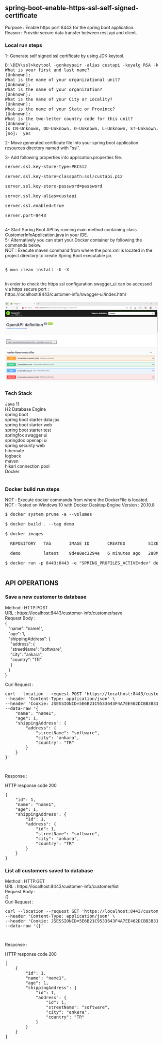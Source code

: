 ## spring-boot-enable-https-ssl-self-signed-certificate

Purpose : Enable https port 8443 for the spring boot application. <br/>
Reason : Provide secure data transfer between rest api and client.  <br/>

### Local run steps <br/>
1- Generate self signed ssl certificate by using JDK keytool. <br/>
<pre>
D:\DEV\ssl>keytool -genkeypair -alias custapi -keyalg RSA -keysize 4096 -storetype PKCS12 -keystore custapi.p12 -validity 3650 -storepass password
What is your first and last name?
[Unknown]:
What is the name of your organizational unit?
[Unknown]:
What is the name of your organization?
[Unknown]:
What is the name of your City or Locality?
[Unknown]:
What is the name of your State or Province?
[Unknown]:
What is the two-letter country code for this unit?
[Unknown]:
Is CN=Unknown, OU=Unknown, O=Unknown, L=Unknown, ST=Unknown, C=Unknown correct?
[no]:  yes
</pre>
2- Move generated certificate file into your spring boot application resources directory named with "ssl". <br/>

3- Add following properties into application.properties file. <br/>
<pre>
server.ssl.key-store-type=PKCS12 <br/>
server.ssl.key-store=classpath:ssl/custapi.p12 <br/>
server.ssl.key-store-password=password <br/>
server.ssl.key-alias=custapi <br/>
server.ssl.enabled=true <br/>
server.port=8443 <br/>
</pre>
4- Start Spring Boot API by running main method containing class CustomerInfoApplication.java in your IDE. <br/>
5- Alternatively you can start your Docker container by following the commands below. <br/>
NOT : Execute maven command from where the pom.xml is located in the project directory to create Spring Boot executable jar. <br/>
<pre> 
$ mvn clean install -U -X <br/>
</pre>

In order to check the https ssl configuration swagger_ui can be accessed via https secure port : <br/>
https://localhost:8443/customer-info/swagger-ui/index.html <br/><br/>
![https_swagger_ui](doc/https_swagger_ui.png) <br/>

### Tech Stack
Java 11 <br/>
H2 Database Engine <br/>
spring boot <br/>
spring boot starter data jpa <br/>
spring boot starter web <br/>
spring boot starter test <br/>
springfox swagger ui <br/>
springdoc openapi ui <br/>
spring security web <br/>
hibernate <br/>
logback <br/>
maven <br/>
hikari connection pool <br/>
Docker <br/>
<br/>

### Docker build run steps
NOT : Execute docker commands from where the DockerFile is located. <br/>
NOT : Tested on Windows 10 with Docker Desktop Engine Version : 20.10.8 <br/>
<pre>
$ docker system prune -a --volumes <br/>
$ docker build . --tag demo  <br/>
$ docker images <br/>
  REPOSITORY   TAG       IMAGE ID       CREATED         SIZE <br/>
  demo         latest    9d4a0ec3294e   6 minutes ago   288MB <br/>
$ docker run -p 8443:8443 -e "SPRING_PROFILES_ACTIVE=dev" demo:latest <br/>
</pre>

## API OPERATIONS
### Save a new customer to database

Method : HTTP.POST <br/>
URL : https://localhost:8443/customer-info/customer/save <br/>
Request Body : <br/>
{ <br/>
&ensp;    "name": "name1", <br/>
&ensp;    "age": 1, <br/>
&ensp;    "shippingAddress": { <br/>
&emsp;        "address": { <br/>
&emsp;            "streetName": "software", <br/>
&emsp;            "city": "ankara", <br/>
&emsp;            "country": "TR" <br/>
&emsp;        } <br/>
&ensp;    } <br/>
} <br/>

Curl Request : <br/>
<pre>
curl --location --request POST 'https://localhost:8443/customer-info/customer/save' \
--header 'Content-Type: application/json' \
--header 'Cookie: JSESSIONID=5E6B21C9533643F4A7EE462DCBB3B312' \
--data-raw '{
    "name": "name1",
    "age": 1,
    "shippingAddress": {
        "address": {
            "streetName": "software",
            "city": "ankara",
            "country": "TR"
        }
    }
}'
</pre><br/>

Response : 

HTTP response code 200 <br/>
<pre>
{
    "id": 1,
    "name": "name1",
    "age": 1,
    "shippingAddress": {
        "id": 1,
        "address": {
            "id": 1,
            "streetName": "software",
            "city": "ankara",
            "country": "TR"
        }
    }
}
</pre>


### List all customers saved to database

Method : HTTP.GET <br/>
URL : https://localhost:8443/customer-info/customer/list <br/>
Request Body : <br/>
{}<br/>
Curl Request : <br/>
<pre>
curl --location --request GET 'https://localhost:8443/customer-info/customer/list' \
--header 'Content-Type: application/json' \
--header 'Cookie: JSESSIONID=5E6B21C9533643F4A7EE462DCBB3B312' \
--data-raw '{}'
</pre>
<br/>

Response : 

HTTP response code 200 <br/>
<pre>
[
    {
        "id": 1,
        "name": "name1",
        "age": 1,
        "shippingAddress": {
            "id": 1,
            "address": {
                "id": 1,
                "streetName": "software",
                "city": "ankara",
                "country": "TR"
            }
        }
    }
]
</pre>
<br/>
